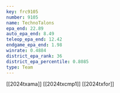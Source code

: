 ```yaml
---
key: frc9105
number: 9105
name: TechnoTalons
epa_end: 22.89
auto_epa_end: 8.49
teleop_epa_end: 12.42
endgame_epa_end: 1.98
winrate: 0.4884
district_epa_rank: 36
district_epa_percentile: 0.8085
type: Team
---
```

[[2024txama]]
[[2024txcmp1]]
[[2024txfor]]
